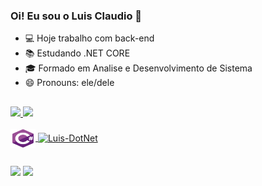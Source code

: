 ### Oi! Eu sou o Luis Claudio 👋

- 💻 Hoje trabalho com back-end
- 📚 Estudando .NET CORE
- 🎓 Formado em Analise e Desenvolvimento de Sistema
- 😄 Pronouns: ele/dele

##

<div>
  <a href="https://github.com/luiisclaudioo">
  <img height="180em" src="https://github-readme-status.vercel.app/api?username=luiisclaudioo&show_icons=true&theme=dark&include_all_commits=true&count_private=true"/>
  <img height="180em" src="https://github-readme-status.vercel.app/api/top-langs/?username=luiisclaudioo&layout=compact&langs_count=8&theme=dark"/>
</div>
  
<div style="display: inline_block"><br>
  <img align="center" alt="Luis-Csharp" height="30" width="40" src="https://raw.githubusercontent.com/devicons/devicon/master/icons/csharp/csharp-original.svg"/>
  <img align="center" alt="Luis-DotNet" height="30" src="https://img.shields.io/badge/.NET-5C2D91?style=for-the-badge&logo=.net&logoColor=white"/>
</div>  
  
 ##  
  
 <div>
   <a href="https://www.linkedin.com/in/luis-claudio/" target="_blank"><img src="https://img.shields.io/badge/LinkedIn-0077B5?style=for-the-badge&logo=linkedin&logoColor=white"></a>
   <a href="mailto:luisclaudio.pfg@gmail.com" target="_blank"><img src="https://img.shields.io/badge/Gmail-D14836?style=for-the-badge&logo=gmail&logoColor=white"></a>
 </div>
